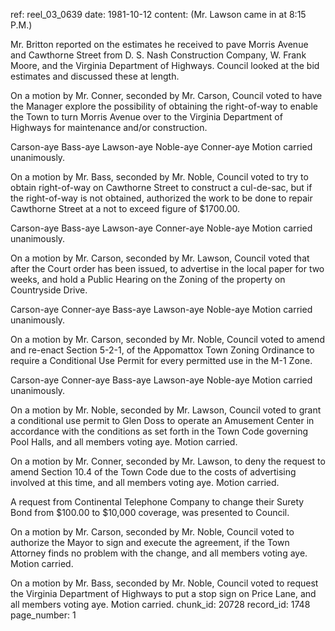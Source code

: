 ref: reel_03_0639
date: 1981-10-12
content: (Mr. Lawson came in at 8:15 P.M.)

Mr. Britton reported on the estimates he received to pave Morris Avenue and Cawthorne Street from D. S. Nash Construction Company, W. Frank Moore, and the Virginia Department of Highways. Council looked at the bid estimates and discussed these at length.

On a motion by Mr. Conner, seconded by Mr. Carson, Council voted to have the Manager explore the possibility of obtaining the right-of-way to enable the Town to turn Morris Avenue over to the Virginia Department of Highways for maintenance and/or construction.

Carson-aye Bass-aye Lawson-aye Noble-aye Conner-aye
Motion carried unanimously.

On a motion by Mr. Bass, seconded by Mr. Noble, Council voted to try to obtain right-of-way on Cawthorne Street to construct a cul-de-sac, but if the right-of-way is not obtained, authorized the work to be done to repair Cawthorne Street at a not to exceed figure of $1700.00.

Carson-aye Bass-aye Lawson-aye Conner-aye Noble-aye
Motion carried unanimously.

On a motion by Mr. Carson, seconded by Mr. Lawson, Council voted that after the Court order has been issued, to advertise in the local paper for two weeks, and hold a Public Hearing on the Zoning of the property on Countryside Drive.

Carson-aye Conner-aye Bass-aye Lawson-aye Noble-aye
Motion carried unanimously.

On a motion by Mr. Carson, seconded by Mr. Noble, Council voted to amend and re-enact Section 5-2-1, of the Appomattox Town Zoning Ordinance to require a Conditional Use Permit for every permitted use in the M-1 Zone.

Carson-aye Conner-aye Bass-aye Lawson-aye Noble-aye
Motion carried unanimously.

On a motion by Mr. Noble, seconded by Mr. Lawson, Council voted to grant a conditional use permit to Glen Doss to operate an Amusement Center in accordance with the conditions as set forth in the Town Code governing Pool Halls, and all members voting aye. Motion carried.

On a motion by Mr. Conner, seconded by Mr. Lawson, to deny the request to amend Section 10.4 of the Town Code due to the costs of advertising involved at this time, and all members voting aye. Motion carried.

A request from Continental Telephone Company to change their Surety Bond from $100.00 to $10,000 coverage, was presented to Council.

On a motion by Mr. Carson, seconded by Mr. Noble, Council voted to authorize the Mayor to sign and execute the agreement, if the Town Attorney finds no problem with the change, and all members voting aye. Motion carried.

On a motion by Mr. Bass, seconded by Mr. Noble, Council voted to request the Virginia Department of Highways to put a stop sign on Price Lane, and all members voting aye. Motion carried.
chunk_id: 20728
record_id: 1748
page_number: 1

